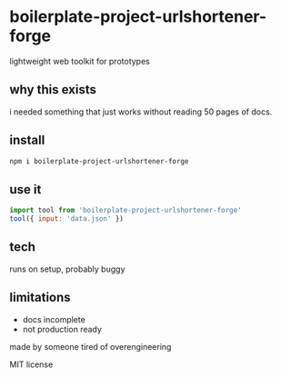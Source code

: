 # boilerplate-project-urlshortener-forge

lightweight web toolkit for prototypes

## why this exists

i needed something that just works without reading 50 pages of docs.

## install

```bash
npm i boilerplate-project-urlshortener-forge
```

## use it

```js
import tool from 'boilerplate-project-urlshortener-forge'
tool({ input: 'data.json' })
```

## tech

runs on setup, probably buggy

## limitations

- docs incomplete
- not production ready

made by someone tired of overengineering

MIT license
